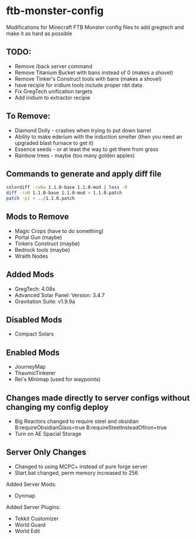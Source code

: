 ftb-monster-config
==================

Modifications for Minecraft FTB Monster config files to add gregtech and make it
as hard as possible

TODO:
--------------------------------------------------------------------------
* Remove /back server command
* Remove Titanium Bucket with bans instead of 0 (makes a shovel)
* Remove Tinker's Construct tools with bans (makes a shovel)
* have recipie for iridium tools include proper nbt data
* Fix GregTech unification targets
* Add iridium to extractor recipie

To Remove:
--------------------------------------------------------------------------
* Diamond Dolly - crashes when trying to put down barrel
* Ability to make ederium with the induction smelter (then you need an
  upgraded blast furnace to get it)
* Essence seeds - or at least the way to get them from grass
* Rainbow trees - maybe (too many golden apples)

Commands to generate and apply diff file
--------------------------------------------------------------------------
``` bash
colordiff -ruNw 1.1.0-base 1.1.0-mod | less -R
diff -ruN 1.1.0-base 1.1.0-mod > 1.1.0.patch
patch -p1 < ../1.1.0.patch
```

Mods to Remove
---------------------------------------------------------------------------
* Magic Crops (have to do something)
* Portal Gun (maybe)
* Tinkers Construct (maybe)
* Bedrock tools (maybe)
* Wraith Nodes

Added Mods
---------------------------------------------------------------------------
* GregTech: 4.08s
* Advanced Solar Panel: Version: 3.4.7
* Gravitation Suite: v1.9.9a

Disabled Mods
---------------------------------------------------------------------------
* Compact Solars

Enabled Mods
---------------------------------------------------------------------------
* JourneyMap
* ThaumicTinkerer
* Rei's Minimap (used for waypoints)

Changes made directly to server configs without changing my config deploy
----------------------------------------------------------------------------
* Big Reactors changed to require steel and obsidian
    B:requireObsidianGlass=true
    B:requireSteelInsteadOfIron=true
* Turn on AE Spacial Storage


Server Only Changes
----------------------------------------------------------------------------
* Changed to using MCPC+ instead of pure forge server
* Start.bat changed, perm memory increased to 256

Added Server Mods:
* Dynmap

Added Server Plugins:
* Tekkit Customizer
* World Guard
* World Edit
